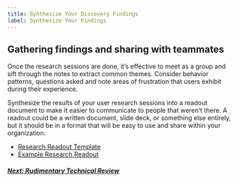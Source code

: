 ```yaml
---
title: Synthesize Your Discovery Findings
label: Synthesize Your Findings
---
```

## Gathering findings and sharing with teammates
Once the research sessions are done, it’s effective to meet as a group and sift through the notes to extract common themes. Consider behavior patterns, questions asked and note areas of frustration that users exhibit during their experience.

Synthesize the results of your user research sessions into a readout document to make it easier to communicate to people that weren’t there. A readout could be a written document, slide deck, or something else entirely, but it should be in a format that will be easy to use and share within your organization.
- [Research Readout Template](/va-digital-services-platform-docs/assets/define/templates/research_readout_template.pptx)
- [Example Research Readout](/va-digital-services-platform-docs/assets/define/templates/example_research_readout.pptx)

<!-- Next Button -->
<a href='./rudimentary-technical-review'><div class="next-button"><h5 class="next-text">Next: Rudimentary Technical Review</h5></div></a>
